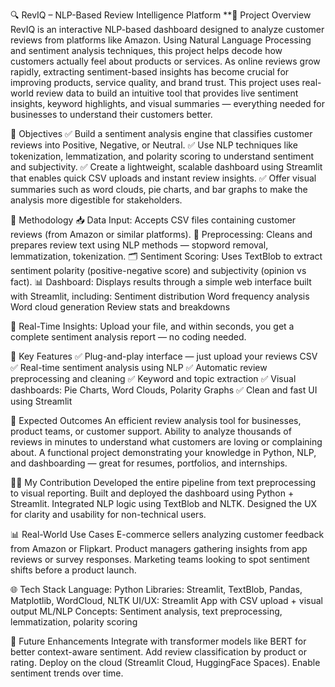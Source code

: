 🔍 RevIQ – NLP-Based Review Intelligence Platform
**📖 Project Overview
RevIQ is an interactive NLP-based dashboard designed to analyze customer reviews from platforms like Amazon. Using Natural Language Processing and sentiment analysis techniques, this project helps decode how customers actually feel about products or services. As online reviews grow rapidly, extracting sentiment-based insights has become crucial for improving products, service quality, and brand trust.
This project uses real-world review data to build an intuitive tool that provides live sentiment insights, keyword highlights, and visual summaries — everything needed for businesses to understand their customers better.

🎯 Objectives
✅ Build a sentiment analysis engine that classifies customer reviews into Positive, Negative, or Neutral.
✅ Use NLP techniques like tokenization, lemmatization, and polarity scoring to understand sentiment and subjectivity.
✅ Create a lightweight, scalable dashboard using Streamlit that enables quick CSV uploads and instant review insights.
✅ Offer visual summaries such as word clouds, pie charts, and bar graphs to make the analysis more digestible for stakeholders.

🧠 Methodology
📥 Data Input: Accepts CSV files containing customer reviews (from Amazon or similar platforms).
🧹 Preprocessing: Cleans and prepares review text using NLP methods — stopword removal, lemmatization, tokenization.
🗂️ Sentiment Scoring: Uses TextBlob to extract sentiment polarity (positive-negative score) and subjectivity (opinion vs fact).
📊 Dashboard: Displays results through a simple web interface built with Streamlit, including:
Sentiment distribution
Word frequency analysis
Word cloud generation
Review stats and breakdowns

🔄 Real-Time Insights: Upload your file, and within seconds, you get a complete sentiment analysis report — no coding needed.

🚀 Key Features
✅ Plug-and-play interface — just upload your reviews CSV
✅ Real-time sentiment analysis using NLP
✅ Automatic review preprocessing and cleaning
✅ Keyword and topic extraction
✅ Visual dashboards: Pie Charts, Word Clouds, Polarity Graphs
✅ Clean and fast UI using Streamlit

🎯 Expected Outcomes
An efficient review analysis tool for businesses, product teams, or customer support.
Ability to analyze thousands of reviews in minutes to understand what customers are loving or complaining about.
A functional project demonstrating your knowledge in Python, NLP, and dashboarding — great for resumes, portfolios, and internships.

🧑‍💻 My Contribution
Developed the entire pipeline from text preprocessing to visual reporting.
Built and deployed the dashboard using Python + Streamlit.
Integrated NLP logic using TextBlob and NLTK.
Designed the UX for clarity and usability for non-technical users.

📊 Real-World Use Cases
E-commerce sellers analyzing customer feedback from Amazon or Flipkart.
Product managers gathering insights from app reviews or survey responses.
Marketing teams looking to spot sentiment shifts before a product launch.

🌐 Tech Stack
Language: Python
Libraries: Streamlit, TextBlob, Pandas, Matplotlib, WordCloud, NLTK
UI/UX: Streamlit App with CSV upload + visual output
ML/NLP Concepts: Sentiment analysis, text preprocessing, lemmatization, polarity scoring

🧪 Future Enhancements
Integrate with transformer models like BERT for better context-aware sentiment.
Add review classification by product or rating.
Deploy on the cloud (Streamlit Cloud, HuggingFace Spaces).
Enable sentiment trends over time.
